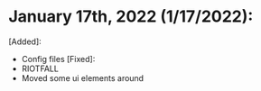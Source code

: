 # January 17th, 2022 (1/17/2022):
[Added]:
- Config files
[Fixed]:
- RIOTFALL
- Moved some ui elements around
